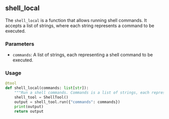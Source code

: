 ## shell_local
The `shell_local` is a function that allows running shell commands. It accepts a list of strings, where each string represents a command to be executed.

### Parameters
- `commands`: A list of strings, each representing a shell command to be executed.

### Usage
```python
@tool
def shell_local(commands: list[str]):
    """Run a shell commands. Commands is a list of strings, each representing a command to run. Avoid interactive commands."""
    shell_tool = ShellTool()
    output = shell_tool.run({"commands": commands})
    print(output)
    return output
```